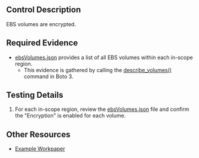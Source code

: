 ## Control Description
EBS volumes are encrypted.

## Required Evidence
* [ebsVolumes.json](./regions/us-east-1/ebsVolumes.json) provides a list of all EBS volumes within each in-scope region.
  * This evidence is gathered by calling the [describe_volumes()](https://boto3.amazonaws.com/v1/documentation/api/1.35.9/reference/services/ec2/client/describe_volumes.html) command in Boto 3. 

## Testing Details
1. For each in-scope region, review the [ebsVolumes.json](./regions/us-east-1/ebsVolumes.json) file and confirm the "Encryption" is enabled for each volume.


## Other Resources
- [Example Workpaper](https://docs.google.com/spreadsheets/d/1bGfbXUTSzVCSGCWn7UtG6QN4wWeEKdrubygcCuDDjbI/edit?gid=1449904500)
